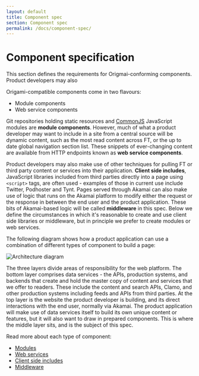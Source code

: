 ```yaml
---
layout: default
title: Component spec
section: Component spec
permalink: /docs/component-spec/
---
```


# Component specification

This section defines the requirements for Origmai-conforming components.  Product developers may also

Origami-compatible components come in two flavours:

* Module components
* Web service components

Git repositories holding static resources and [CommonJS][1] JavaScript modules are **module components**.  However, much of what a product developer may want to include in a site from a central source will be dynamic content, such as the most read content across FT, or the up to date global navigation section list.  These snippets of ever-changing content are available from HTTP endpoints known as **web service components**.

Product developers may also make use of other techniques for pulling FT or third party content or services into their application. **Client side includes**, JavaScript libraries included from third parties directly into a page using `<script>` tags, are often used - examples of those in current use include Twitter, Podhoster and Tynt.  Pages served through Akamai can also make use of logic that runs on the Akamai platform to modify either the request or the response in between the end user and the product application.  These bits of Akamai-based logic will be called **middleware** in this spec.  Below we define the circumstances in which it's reasonable to create and use client side libraries or middleware, but in principle we prefer to create modules or web services.

The following diagram shows how a product application can use a combination of different types of component to build a page:

![Architecture diagram]({{site.baseurl}}/img/architecture.png)

The three layers divide areas of responsibility for the web platform.  The bottom layer comprises data services - the APIs, production systems, and backends that create and hold the master copy of content and services that we offer to readers.  These include the content and search APIs, Clamo, and other production systems including feeds and APIs from third parties.  At the top layer is the website the product developer is building, and its direct interactions with the end user, normally via Akamai.  The product application will make use of data services itself to build its own unique content or features, but it will also want to draw in prepared components.  This is where the middle layer sits, and is the subject of this spec.

Read more about each type of component:

* [Modules]({{site.baseurl}}/docs/component-types/modules)
* [Web services]({{site.baseurl}}/docs/component-types/web-services)
* [Client side includes]({{site.baseurl}}/docs/component-types/client-includes)
* [Middleware]({{site.baseurl}}/docs/component-types/middleware)

[1]: https://github.com/commonjs/commonjs/blob/master/docs/specs/modules/1.0.html.markdown
